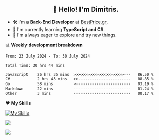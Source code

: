 <h2 align="center">👋 Hello! I'm Dimitris.</h2>

- 🛠 I'm a **Back-End Developer** at [BestPrice.gr](https://bestprice.gr),
- 🌱 I'm currently learning **TypeScript and C#**.
- 🧭 I'm always eager to explore and try new things.
  
📊 **Weekly development breakdown**

<!--START_SECTION:waka-->

```txt
From: 23 July 2024 - To: 30 July 2024

Total Time: 30 hrs 44 mins

JavaScript    26 hrs 35 mins  >>>>>>>>>>>>>>>>>>>>>>---   86.50 %
C#            2 hrs 43 mins   >>-----------------------   08.85 %
Go            58 mins         >------------------------   03.19 %
Markdown      22 mins         -------------------------   01.24 %
Other         3 mins          -------------------------   00.17 %
```

<!--END_SECTION:waka-->

❤️ **My Skills**

[![My Skills](https://skillicons.dev/icons?i=ts,js,html,css,nodejs,express,react,vite,tailwind,mongodb,postgres,jest,git,md,vscode,postman,figma,linux,bash,py,java,php&theme=light&perline=11)](https://skillicons.dev)


<a href="https://wakatime.com/@018db2c8-3e4e-4392-80be-2ef5619c010a"><img src="https://wakatime.com/badge/user/018db2c8-3e4e-4392-80be-2ef5619c010a.svg?style=plastic" /></a>

![](https://hit.yhype.me/github/profile?user_id=45003429)
